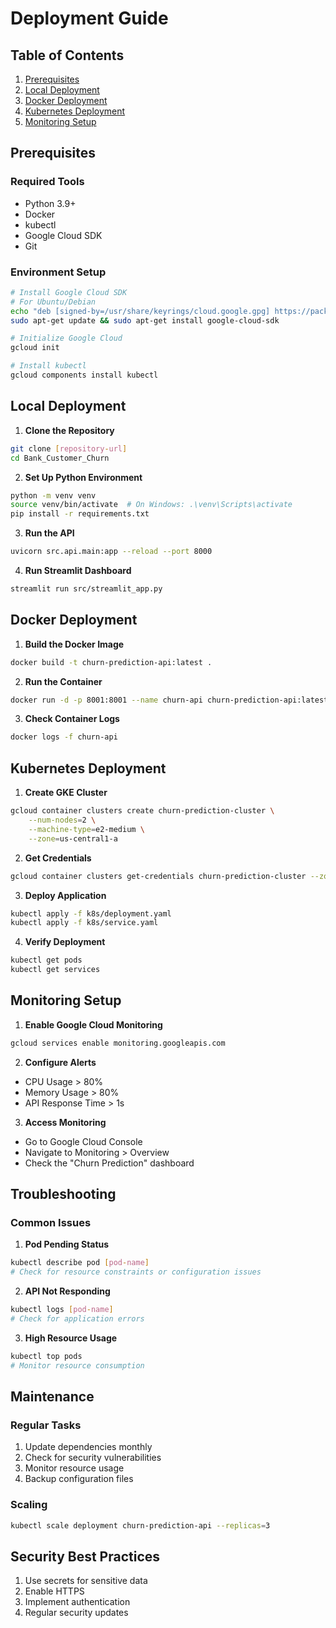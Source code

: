 # Deployment Guide

## Table of Contents
1. [Prerequisites](#prerequisites)
2. [Local Deployment](#local-deployment)
3. [Docker Deployment](#docker-deployment)
4. [Kubernetes Deployment](#kubernetes-deployment)
5. [Monitoring Setup](#monitoring-setup)

## Prerequisites

### Required Tools
- Python 3.9+
- Docker
- kubectl
- Google Cloud SDK
- Git

### Environment Setup
```bash
# Install Google Cloud SDK
# For Ubuntu/Debian
echo "deb [signed-by=/usr/share/keyrings/cloud.google.gpg] https://packages.cloud.google.com/apt cloud-sdk main" | sudo tee -a /etc/apt/sources.list.d/google-cloud-sdk.list
sudo apt-get update && sudo apt-get install google-cloud-sdk

# Initialize Google Cloud
gcloud init

# Install kubectl
gcloud components install kubectl
```

## Local Deployment

1. **Clone the Repository**
```bash
git clone [repository-url]
cd Bank_Customer_Churn
```

2. **Set Up Python Environment**
```bash
python -m venv venv
source venv/bin/activate  # On Windows: .\venv\Scripts\activate
pip install -r requirements.txt
```

3. **Run the API**
```bash
uvicorn src.api.main:app --reload --port 8000
```

4. **Run Streamlit Dashboard**
```bash
streamlit run src/streamlit_app.py
```

## Docker Deployment

1. **Build the Docker Image**
```bash
docker build -t churn-prediction-api:latest .
```

2. **Run the Container**
```bash
docker run -d -p 8001:8001 --name churn-api churn-prediction-api:latest
```

3. **Check Container Logs**
```bash
docker logs -f churn-api
```

## Kubernetes Deployment

1. **Create GKE Cluster**
```bash
gcloud container clusters create churn-prediction-cluster \
    --num-nodes=2 \
    --machine-type=e2-medium \
    --zone=us-central1-a
```

2. **Get Credentials**
```bash
gcloud container clusters get-credentials churn-prediction-cluster --zone=us-central1-a
```

3. **Deploy Application**
```bash
kubectl apply -f k8s/deployment.yaml
kubectl apply -f k8s/service.yaml
```

4. **Verify Deployment**
```bash
kubectl get pods
kubectl get services
```

## Monitoring Setup

1. **Enable Google Cloud Monitoring**
```bash
gcloud services enable monitoring.googleapis.com
```

2. **Configure Alerts**
- CPU Usage > 80%
- Memory Usage > 80%
- API Response Time > 1s

3. **Access Monitoring**
- Go to Google Cloud Console
- Navigate to Monitoring > Overview
- Check the "Churn Prediction" dashboard

## Troubleshooting

### Common Issues

1. **Pod Pending Status**
```bash
kubectl describe pod [pod-name]
# Check for resource constraints or configuration issues
```

2. **API Not Responding**
```bash
kubectl logs [pod-name]
# Check for application errors
```

3. **High Resource Usage**
```bash
kubectl top pods
# Monitor resource consumption
```

## Maintenance

### Regular Tasks
1. Update dependencies monthly
2. Check for security vulnerabilities
3. Monitor resource usage
4. Backup configuration files

### Scaling
```bash
kubectl scale deployment churn-prediction-api --replicas=3
```

## Security Best Practices
1. Use secrets for sensitive data
2. Enable HTTPS
3. Implement authentication
4. Regular security updates 